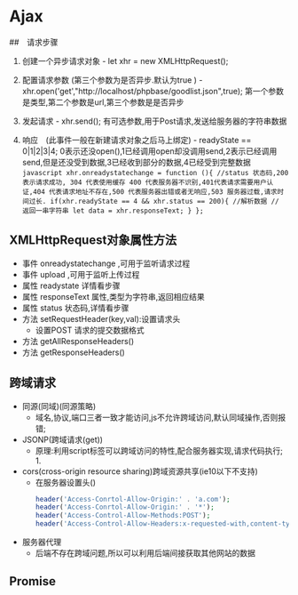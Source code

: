 # Ajax

##　请求步骤
  1. 创建一个异步请求对象
    - let xhr = new XMLHttpRequest();
  2. 配置请求参数 (第三个参数为是否异步.默认为true )
    - xhr.open('get',"http://localhost/phpbase/goodlist.json",true); 第一个参数是类型,第二个参数是url,第三个参数是是否异步

  3. 发起请求
    - xhr.send(); 有可选参数,用于Post请求,发送给服务器的字符串数据

  4. 响应　(此事件一般在新建请求对象之后马上绑定)
    - readyState == 0|1|2|3|4; 0表示还没open(),1已经调用open却没调用send,2表示已经调用send,但是还没受到数据,3已经收到部分的数据,4已经受到完整数据
    ```javascript
    xhr.onreadystatechange = function (){
      //status 状态码,200 表示请求成功, 304 代表使用缓存 400 代表服务器不识别,401代表请求需要用户认证,404 代表请求地址不存在,500 代表服务器出错或者无响应,503 服务器过载,请求时间过长.
      if(xhr.readyState == 4 && xhr.status == 200){
        //解析数据
        // 返回一串字符串
        let data = xhr.responseText;
      }
    };
    ```
## XMLHttpRequest对象属性方法
  - 事件 onreadystatechange ,可用于监听请求过程
  - 事件 upload ,可用于监听上传过程
  - 属性 readystate 详情看步骤
  - 属性 responseText 属性,类型为字符串,返回相应结果
  - 属性 status 状态码,详情看步骤
  - 方法 setRequestHeader(key,val):设置请求头
    - 设置POST 请求的提交数据格式
  - 方法 getAllResponseHeaders()
  - 方法 getResponseHeaders()


## 跨域请求
  - 同源(同域)(同源策略)
    - 域名,协议,端口三者一致才能访问,js不允许跨域访问,默认同域操作,否则报错;
  - JSONP(跨域请求(get))
    - 原理:利用script标签可以跨域访问的特性,配合服务器实现,请求代码执行;
      1. 
  - cors(cross-origin resource sharing)跨域资源共享(ie10以下不支持)
    - 在服务器设置头()
      ```php
      header('Access-Conrtol-Allow-Origin:' . 'a.com');
      header('Access-Conrtol-Allow-Origin:' . '*');
      header('Access-Control-Allow-Methods:POST');
      header('Access-Control-Allow-Headers:x-requested-with,content-type');
      ```
  - 服务器代理
    - 后端不存在跨域问题,所以可以利用后端间接获取其他网站的数据

## Promise
